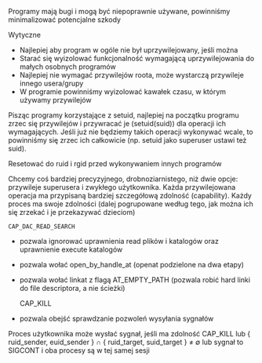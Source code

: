 Programy mają bugi i mogą być niepoprawnie używane,
powinniśmy minimalizować potencjalne szkody

Wytyczne
- Najlepiej aby program w ogóle nie był uprzywilejowany, jeśli można
- Starać się wyizolować funkcjonalność wymagającą uprzywilejowania do małych osobnych programów
- Najlepiej nie wymagać przywilejów roota, może wystarczą przywileje innego usera/grupy
- W programie powinniśmy wyizolować kawałek czasu, w którym używamy przywilejów

Pisząc programy korzystające z setuid, najlepiej na początku programu
zrzec się przywilejów i przywracać je (setuid(suid)) dla operacji ich
wymagających.  Jeśli już nie będziemy takich operacji wykonywać wcale, to
powinniśmy się zrzec ich całkowicie (np. setuid jako superuser ustawi też
suid).

Resetować do ruid i rgid przed wykonywaniem innych programów

Chcemy coś bardziej precyzyjnego, drobnoziarnistego, niż dwie opcje:
przywileje superusera i zwykłego użytkownika.
Każda przywilejowana operacja ma przypisaną bardziej szczegółową zdolność (capability).
Każdy proces ma swoje zdolności (dalej pogrupowane według tego, jak można ich się zrzekać i je przekazywać dzieciom)

    CAP_DAC_READ_SEARCH

* pozwala ignorować uprawnienia read plików i katalogów
oraz uprawnienie execute katalogów
* pozwala wołać open_by_handle_at (openat podzielone na dwa etapy)
* pozwala wołać linkat z flagą AT_EMPTY_PATH (pozwala robić hard linki do file descriptora, a nie ścieżki)

    CAP_KILL
* pozwala obejść sprawdzanie pozwoleń wysyłania sygnałów

Proces użytkownika może wysłać sygnał, jeśli ma zdolność CAP_KILL lub
    { ruid_sender, euid_sender } ∩ { ruid_target, suid_target } ≠ ∅
lub sygnał to SIGCONT i oba procesy są w tej samej sesji


